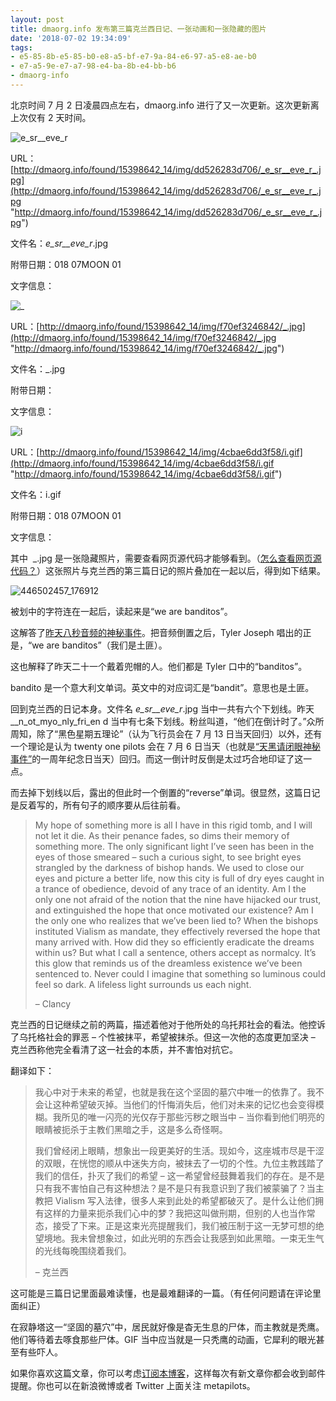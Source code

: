 ```yaml
---
layout: post
title: dmaorg.info 发布第三篇克兰西日记、一张动画和一张隐藏的图片
date: '2018-07-02 19:34:09'
tags:
- e5-85-8b-e5-85-b0-e8-a5-bf-e7-9a-84-e6-97-a5-e8-ae-b0
- e7-a5-9e-e7-a7-98-e4-ba-8b-e4-bb-b6
- dmaorg-info
---
```



北京时间 7 月 2 日凌晨四点左右，dmaorg.info 进行了又一次更新。这次更新离上次仅有 2 天时间。

![_e_sr__eve_r_](https://res.cloudinary.com/du5vcylqh/image/upload/v1552481255/metapilots.cn/e_sr__eve_r_.jpg)

URL：[http://dmaorg.info/found/15398642_14/img/dd526283d706/_e_sr__eve_r_.jpg](http://dmaorg.info/found/15398642_14/img/dd526283d706/_e_sr__eve_r_.jpg "http://dmaorg.info/found/15398642_14/img/dd526283d706/_e_sr__eve_r_.jpg")

文件名：_e_sr__eve_r_.jpg

附带日期：018 07MOON 01

文字信息：

![_](https://res.cloudinary.com/du5vcylqh/image/upload/v1552481422/metapilots.cn/unnamed-file.jpg)

URL：[http://dmaorg.info/found/15398642_14/img/f70ef3246842/_.jpg](http://dmaorg.info/found/15398642_14/img/f70ef3246842/_.jpg "http://dmaorg.info/found/15398642_14/img/f70ef3246842/_.jpg")

文件名：_.jpg

附带日期：

文字信息：

![i](https://res.cloudinary.com/du5vcylqh/image/upload/v1552481262/metapilots.cn/i.gif)

URL：[http://dmaorg.info/found/15398642_14/img/4cbae6dd3f58/i.gif](http://dmaorg.info/found/15398642_14/img/4cbae6dd3f58/i.gif "http://dmaorg.info/found/15398642_14/img/4cbae6dd3f58/i.gif")

文件名：i.gif

附带日期：018 07MOON 01

文字信息：

其中  _.jpg 是一张隐藏照片，需要查看网页源代码才能够看到。（[怎么查看网页源代码？](https://zh.wikihow.com/%E6%9F%A5%E7%9C%8B%E6%BA%90%E4%BB%A3%E7%A0%81)）这张照片与克兰西的第三篇日记的照片叠加在一起以后，得到如下结果。

![446502457_176912](https://res.cloudinary.com/du5vcylqh/image/upload/v1552481248/metapilots.cn/446502457_176912.jpg)

被划中的字符连在一起后，读起来是“we are banditos”。

这解答了[昨天八秒音频的神秘事件](https://metapilots.cn/dmaorg-site-updated-again-with-a-new-picture-an-eight-second-audio/)。把音频倒置之后，Tyler Joseph 唱出的正是，“we are banditos”（我们是土匪）。

这也解释了昨天二十一个戴着兜帽的人。他们都是 Tyler 口中的“banditos”。

bandito 是一个意大利文单词。英文中的对应词汇是“bandit”。意思也是土匪。

回到克兰西的日记本身。文件名 _e_sr__eve_r_.jpg 当中一共有六个下划线。昨天 __n_ot_myo_nly_fri_en d 当中有七条下划线。粉丝叫道，“他们在倒计时了。”众所周知，除了“黑色星期五理论”（认为飞行员会在 7 月 13 日当天回归）以外，还有一个理论是认为 twenty one pilots 会在 7 月 6 日当天（也就是[“天黑请闭眼神秘事件”](https://metapilots.cn/the-end-of-blurrface-era-and-the-start-of-silence/)的一周年纪念日当天）回归。而这一倒计时反倒是太过巧合地印证了这一点。

而去掉下划线以后，露出的但此时一个倒置的“reverse”单词。很显然，这篇日记是反着写的，所有句子的顺序要从后往前看。

> My hope of something more is all I have in this rigid tomb, and I will not let it die. As their penance fades, so dims their memory of something more. The only significant light I’ve seen has been in the eyes of those smeared – such a curious sight, to see bright eyes strangled by the darkness of bishop hands. We used to close our eyes and picture a better life, now this city is full of dry eyes caught in a trance of obedience, devoid of any trace of an identity. Am I the only one not afraid of the notion that the nine have hijacked our trust, and extinguished the hope that once motivated our existence? Am I the only one who realizes that we’ve been lied to? When the bishops instituted Vialism as mandate, they effectively reversed the hope that many arrived with. How did they so efficiently eradicate the dreams within us? But what I call a sentence, others accept as normalcy. It’s this glow that reminds us of the dreamless existence we’ve been sentenced to. Never could I imagine that something so luminous could feel so dark. A lifeless light surrounds us each night.
> 
> – Clancy

克兰西的日记继续之前的两篇，描述着他对于他所处的乌托邦社会的看法。他控诉了乌托格社会的罪恶 – 个性被抹平，希望被抹杀。但这一次他的态度更加坚决 – 克兰西称他完全看清了这一社会的本质，并不害怕对抗它。

翻译如下：

> 我心中对于未来的希望，也就是我在这个坚固的墓穴中唯一的依靠了。我不会让这种希望破灭掉。当他们的忏悔消失后，他们对未来的记忆也会变得模糊。我所见的唯一闪亮的光仅存于那些污秽之眼当中 – 当你看到他们明亮的眼睛被扼杀于主教们黑暗之手，这是多么奇怪啊。
> 
> 我们曾经闭上眼睛，想象出一段更美好的生活。现如今，这座城市尽是干涩的双眼，在恍惚的顺从中迷失方向，被抹去了一切的个性。九位主教践踏了我们的信任，扑灭了我们的希望 – 这一希望曾经鼓舞着我们的存在。是不是只有我不害怕自己有这种想法？是不是只有我意识到了我们被蒙骗了？当主教把 Vialism 写入法律，很多人来到此处的希望都破灭了。是什么让他们拥有这样的力量来扼杀我们心中的梦？我把这叫做刑期，但别的人也当作常态，接受了下来。正是这束光亮提醒我们，我们被压制于这一无梦可想的绝望境地。我未曾想象过，如此光明的东西会让我感到如此黑暗。一束无生气的光线每晚围绕着我们。
> 
> – 克兰西

这可能是三篇日记里面最难读懂，也是最难翻译的一篇。（有任何问题请在评论里面纠正）

在寂静塔这一“坚固的墓穴”中，居民就好像是杳无生息的尸体，而主教就是秃鹰。他们等待着去啄食那些尸体。GIF 当中应当就是一只秃鹰的动画，它犀利的眼光甚至有些吓人。

如果你喜欢这篇文章，你可以考虑[订阅本博客](https://metapilots.cn/subscribe/)，这样每次有新文章你都会收到邮件提醒。你也可以在新浪微博或者 Twitter 上面关注 metapilots。